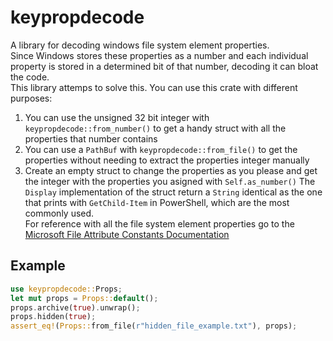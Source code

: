 # keypropdecode
A library for decoding windows file system element properties.  
Since Windows stores these properties as a number and each individual property is stored in a determined bit of that number, decoding it can bloat the code.  
This library attemps to solve this.
You can use this crate with different purposes:
1. You can use the unsigned 32 bit integer with `keypropdecode::from_number()` to get a handy struct with all the properties that number contains
2. You can use a `PathBuf` with `keypropdecode::from_file()` to get the properties without needing to extract the properties integer manually
3. Create an empty struct to change the properties as you please and get the integer with the properties you asigned with `Self.as_number()`
The `Display` implementation of the struct return a `String` identical as the one that prints with `GetChild-Item` in PowerShell, which are the most commonly used.  
For reference with all the file system element properties go to the [Microsoft File Attribute Constants Documentation](https://learn.microsoft.com/en-us/windows/win32/fileio/file-attribute-constants)
## Example
```Rust
use keypropdecode::Props;
let mut props = Props::default();
props.archive(true).unwrap();
props.hidden(true);
assert_eq!(Props::from_file(r"hidden_file_example.txt"), props);
```